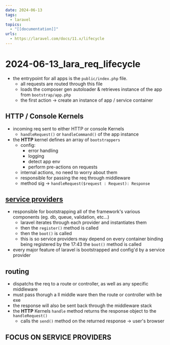 ```yaml
---
date: 2024-06-13
tags:
  - laravel
topics:
  - "[[documentation]]"
urls:
  - https://laravel.com/docs/11.x/lifecycle
---
```


# 2024-06-13_lara_req_lifecycle

- the entrypoint for all apps is the `public/index.php` file.
  - all requests are routed through this file
  - loads the composer gen autoloader & retrieves instance of the app from
    `bootstrap/app.php`
  - the first action -> create an instance of app / service container

## HTTP / Console Kernels

- incoming req sent to either HTTP or console Kernels
  - `handleRequest()` or `handleCommand()` of the app instance
- the **HTTP** kernel defines an array of `bootstrappers`
  - config:
    - error handling
    - logging
    - detect app env
    - perform pre-actions on requests
  - internal actions, no need to worry about them
  - responsible for passing the req through middleware
  - method sig -> `handleRequest($request : Request): Response`

## [service providers](./2024-06-13_lara_service_providers.md)

- responsible for bootstrapping all of the framework's various components (eg.
  db, queue, validation, etc...)
  - laravel iterates through each provider and instantiates them
  - then the `register()` method is called
  - then the `boot()` is called
  - this is so service providers may depend on every container binding being
    registered by the 17:43 the `boot()` method is called
- every major feature of laravel is bootstrapped and config'd by a service
  provider

## routing

- dispatchs the req to a route or controller, as well as any specific middleware
- must pass thorugh a ll middle ware then the route or controller with be exe
- the response will also be sent back through the middleware stack
- the **HTTP** Kernels `handle` method returns the response object to the
  `handleRequest()`
  - calls the `send()` method on the returned response -> user's browser

## **FOCUS ON SERVICE PROVIDERS**
